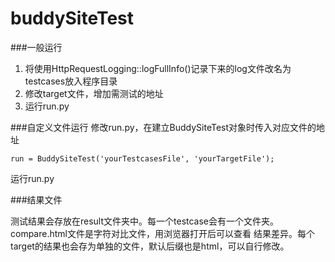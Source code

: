 buddySiteTest
=============
###一般运行
1. 将使用HttpRequestLogging::logFullInfo()记录下来的log文件改名为testcases放入程序目录
2. 修改target文件，增加需测试的地址
3. 运行run.py


###自定义文件运行
修改run.py，在建立BuddySiteTest对象时传入对应文件的地址

    run = BuddySiteTest('yourTestcasesFile', 'yourTargetFile');
    
运行run.py

###结果文件

测试结果会存放在result文件夹中。每一个testcase会有一个文件夹。compare.html文件是字符对比文件，用浏览器打开后可以查看
结果差异。每个target的结果也会存为单独的文件，默认后缀也是html，可以自行修改。
